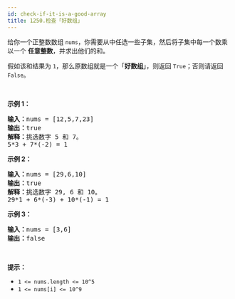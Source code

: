 ```yaml
---
id: check-if-it-is-a-good-array
title: 1250.检查「好数组」
---
```

给你一个正整数数组 <code>nums</code>，你需要从中任选一些子集，然后将子集中每一个数乘以一个 **任意整数**，并求出他们的和。

假如该和结果为 <code>1</code>，那么原数组就是一个「**好数组**」，则返回 <code>True</code>；否则请返回 <code>False</code>。

 

**示例 1：**


<pre><strong>输入：</strong>nums = [12,5,7,23]<br/><strong>输出：</strong>true<br/><strong>解释：</strong>挑选数字 5 和 7。<br/>5*3 + 7*(-2) = 1<br/></pre>

**示例 2：**


<pre><strong>输入：</strong>nums = [29,6,10]<br/><strong>输出：</strong>true<br/><strong>解释：</strong>挑选数字 29, 6 和 10。<br/>29*1 + 6*(-3) + 10*(-1) = 1<br/></pre>

**示例 3：**


<pre><strong>输入：</strong>nums = [3,6]<br/><strong>输出：</strong>false<br/></pre>

 

**提示：**


- <code>1 &lt;= nums.length &lt;= 10^5</code>
- <code>1 &lt;= nums[i] &lt;= 10^9</code>
